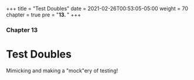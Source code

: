 +++
title = "Test Doubles"
date = 2021-02-26T00:53:05-05:00
weight = 70
chapter = true
pre = "<b>13. </b>"
+++

### Chapter 13

# Test Doubles

Mimicking and making a "mock"ery of testing!
